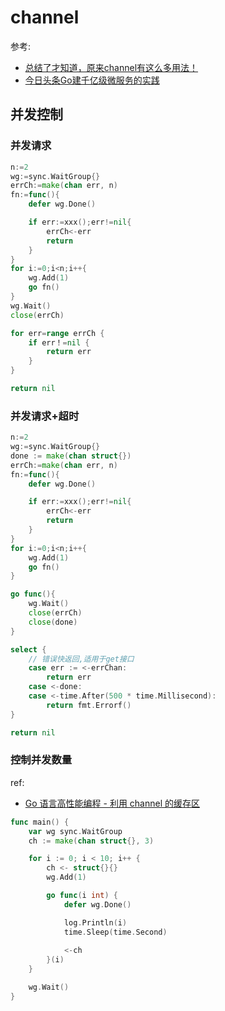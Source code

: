 # channel
参考:
- [总结了才知道，原来channel有这么多用法！](https://segmentfault.com/a/1190000017958702)
- [今日头条Go建千亿级微服务的实践](http://blog.itpub.net/69946034/viewspace-2670129/)


## 并发控制
### 并发请求
```go
n:=2
wg:=sync.WaitGroup{}
errCh:=make(chan err, n)
fn:=func(){
	defer wg.Done()

	if err:=xxx();err!=nil{
		errCh<-err
		return
	}
}
for i:=0;i<n;i++{
	wg.Add(1)
	go fn()
}
wg.Wait()
close(errCh)

for err=range errCh {
	if err！=nil {
		return err
	}
}

return nil
```

### 并发请求+超时
```go
n:=2
wg:=sync.WaitGroup{}
done := make(chan struct{})
errCh:=make(chan err, n)
fn:=func(){
	defer wg.Done()

	if err:=xxx();err!=nil{
		errCh<-err
		return
	}
}
for i:=0;i<n;i++{
	wg.Add(1)
	go fn()
}

go func(){
    wg.Wait()
    close(errCh)
    close(done)
}

select {
	// 错误快返回,适用于get接口
	case err := <-errChan:
		return err
	case <-done:
	case <-time.After(500 * time.Millisecond):
        return fmt.Errorf()
}

return nil
```

### 控制并发数量
ref:
- [Go 语言高性能编程 - 利用 channel 的缓存区](https://geektutu.com/post/hpg-concurrency-control.html)

```go
func main() {
	var wg sync.WaitGroup
	ch := make(chan struct{}, 3)

	for i := 0; i < 10; i++ {
		ch <- struct{}{}
		wg.Add(1)

		go func(i int) {
			defer wg.Done()

			log.Println(i)
			time.Sleep(time.Second)
			
			<-ch
		}(i)
	}

	wg.Wait()
}
```